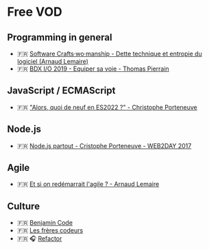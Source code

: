 # Free VOD

## Programming in general

- 🇫🇷 [Software Crafts·wo·manship - Dette technique et entropie du logiciel (Arnaud Lemaire)](https://youtu.be/VKe9EE4MUxk)
- 🇫🇷 [BDX I/O 2019 - Equiper sa voie - Thomas Pierrain](https://youtu.be/d0_ib2hs-04)

## JavaScript / ECMAScript

- 🇫🇷 ["Alors, quoi de neuf en ES2022 ?" - Christophe Porteneuve](https://www.youtube.com/watch?v=L2Ul--lVML4)

## Node.js

- 🇫🇷 [Node.js partout - Cristophe Porteneuve - WEB2DAY 2017](https://www.youtube.com/watch?v=IwpBluLjynI)

## Agile

- 🇫🇷 [Et si on redémarrait l'agile ? - Arnaud Lemaire](https://youtu.be/pLISFJM22ro)

## Culture

- 🇫🇷 [Benjamin Code](https://www.youtube.com/channel/UCLOAPb7ATQUs_nDs9ViLcMw)
- 🇫🇷 [Les frères codeurs](https://www.youtube.com/channel/UCWKyakTmFf38Sv0cD8MNzzg)
- 🇫🇷 🎧 [Refactor](https://open.spotify.com/show/1Ie0DjllUlXMUFQVDfqvRz)

